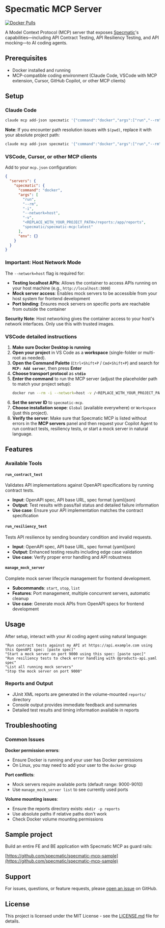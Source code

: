 # Specmatic MCP Server

[![Docker Pulls](https://img.shields.io/docker/pulls/specmatic/specmatic-mcp)](https://hub.docker.com/r/specmatic/specmatic-mcp)

A Model Context Protocol (MCP) server that exposes [Specmatic](https://specmatic.io/)'s capabilities—including API Contract Testing, API Resiliency Testing, and API mocking—to AI coding agents.

## Prerequisites

- Docker installed and running
- MCP-compatible coding environment (Claude Code, VSCode with MCP extension, Cursor, GitHub Copilot, or other MCP clients)

## Setup

### Claude Code
```bash
claude mcp add-json specmatic '{"command":"docker","args":["run","--rm","-i","--network=host","-v","'$(pwd)/reports':/app/reports","specmatic/specmatic-mcp:latest"],"env":{}}'
```

**Note**: If you encounter path resolution issues with `$(pwd)`, replace it with your absolute project path:
```bash
claude mcp add-json specmatic '{"command":"docker","args":["run","--rm","-i","--network=host","-v","/path/to/your/project/reports:/app/reports","specmatic/specmatic-mcp:latest"],"env":{}}'
```

### VSCode, Cursor, or other MCP clients

Add to your `mcp.json` configuration:

```json
{
  "servers": {
    "specmatic": {
      "command": "docker",
      "args": [
        "run",
        "--rm",
        "-i",
        "--network=host",
        "-v",
        "<REPLACE_WITH_YOUR_PROJECT_PATH>/reports:/app/reports",
        "specmatic/specmatic-mcp:latest"
      ],
      "env": {}
    }
  }
}
```

### Important: Host Network Mode

The `--network=host` flag is required for:
- **Testing localhost APIs**: Allows the container to access APIs running on your host machine (e.g., `http://localhost:3000`)
- **Mock server access**: Enables mock servers to be accessible from your host system for frontend development
- **Port binding**: Ensures mock servers on specific ports are reachable from outside the container

**Security Note**: Host networking gives the container access to your host's network interfaces. Only use this with trusted images.

### VSCode detailed instructions

1. **Make sure Docker Desktop is running**  
2. **Open your project** in VS Code as a **workspace** (single-folder or multi-root as needed).  
3. **Open the Command Palette** (`Ctrl+Shift+P` / `Cmd+Shift+P`) and search for **`MCP: Add server`**, then press **Enter**
4. **Choose transport protocol** as **`stdio`**  
5. **Enter the command** to run the MCP server (adjust the placeholder path to match your project setup):  
   ```bash
   docker run --rm -i --network=host -v /<REPLACE_WITH_YOUR_PROJECT_PATH>/reports:/app/reports specmatic/specmatic-mcp:latest
   ```
6. **Set the server ID** to `specmatic-mcp`.  
7. **Choose installation scope**: `Global` (available everywhere) or `Workspace` (just this project).  
8. **Verify the server**: Make sure that Specmatic MCP is listed without errors in the **MCP servers** panel and then request your Copilot Agent to run contract tests, resiliency tests, or start a mock server in natural language.

## Features

### Available Tools

#### `run_contract_test`
Validates API implementations against OpenAPI specifications by running contract tests.
- **Input**: OpenAPI spec, API base URL, spec format (yaml/json)
- **Output**: Test results with pass/fail status and detailed failure information
- **Use case**: Ensure your API implementation matches the contract specification

#### `run_resiliency_test`
Tests API resilience by sending boundary condition and invalid requests.
- **Input**: OpenAPI spec, API base URL, spec format (yaml/json)
- **Output**: Enhanced testing results including edge case validation
- **Use case**: Verify proper error handling and API robustness

#### `manage_mock_server`
Complete mock server lifecycle management for frontend development.
- **Subcommands**: `start`, `stop`, `list`
- **Features**: Port management, multiple concurrent servers, automatic cleanup
- **Use case**: Generate mock APIs from OpenAPI specs for frontend development

## Usage

After setup, interact with your AI coding agent using natural language:

```
"Run contract tests against my API at https://api.example.com using this OpenAPI spec: [paste spec]"
"Start a mock server on port 9000 using this spec: [paste spec]"
"Run resiliency tests to check error handling with @products-api.yaml spec"
"List all running mock servers"
"Stop the mock server on port 9000"
```

### Reports and Output
- JUnit XML reports are generated in the volume-mounted `reports/` directory
- Console output provides immediate feedback and summaries
- Detailed test results and timing information available in reports

## Troubleshooting

### Common Issues

**Docker permission errors**:
- Ensure Docker is running and your user has Docker permissions
- On Linux, you may need to add your user to the `docker` group

**Port conflicts**:
- Mock servers require available ports (default range: 9000-9010)
- Use `manage_mock_server list` to see currently used ports

**Volume mounting issues**:
- Ensure the reports directory exists: `mkdir -p reports`
- Use absolute paths if relative paths don't work
- Check Docker volume mounting permissions

## Sample project

Build an entire FE and BE application with Specmatic MCP as guard rails:

[https://github.com/specmatic/specmatic-mcp-sample](https://github.com/specmatic/specmatic-mcp-sample)

## Support

For issues, questions, or feature requests, please [open an issue](https://github.com/specmatic/specmatic-mcp-server/issues) on GitHub.


## License

This project is licensed under the MIT License - see the [LICENSE.md](./LICENSE.md) file for details.

